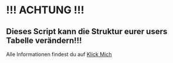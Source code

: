# !!! ACHTUNG !!! 

## Dieses Script kann die Struktur eurer users Tabelle verändern!!!





Alle Informationen findest du auf [Klick Mich](https://github.com/vCAD-Systems/vCAD-Sync)

